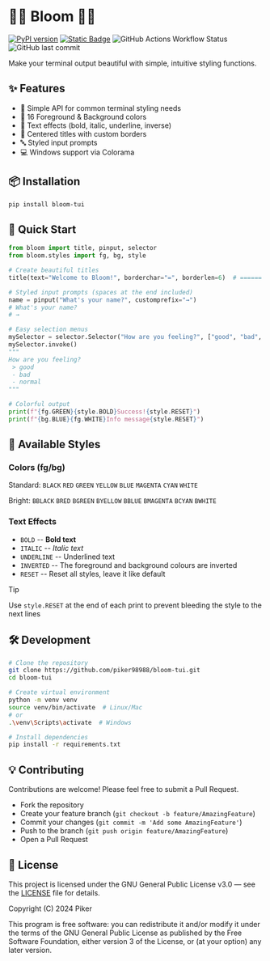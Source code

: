 # 🌸🎨 Bloom 🎨🌸

[![PyPI version](https://badge.fury.io/py/colourup.svg)](https://badge.fury.io/py/colourup)
[![Static Badge](https://img.shields.io/badge/python-%2B3.12-blue?logo=python&logoColor=blue)](https://www.python.org/downloads/)
![GitHub Actions Workflow Status](https://img.shields.io/github/actions/workflow/status/piker98988/colourup/python-package.yml)
![GitHub last commit](https://img.shields.io/github/last-commit/piker98988/colourup)

Make your terminal output beautiful with simple, intuitive styling functions.

## ✨ Features

- 🎯 Simple API for common terminal styling needs
- 🌈 16 Foreground & Background colors
- 💫 Text effects (bold, italic, underline, inverse)
- 📏 Centered titles with custom borders
- 🔤 Styled input prompts
- 💻 Windows support via Colorama

## 📦 Installation

```bash
pip install bloom-tui
```

## 🚀 Quick Start

```python
from bloom import title, pinput, selector
from bloom.styles import fg, bg, style

# Create beautiful titles
title(text="Welcome to Bloom!", borderchar="=", borderlen=6)  # ====== Welcome to Bloom! ======

# Styled input prompts (spaces at the end included)
name = pinput("What's your name?", customprefix="→")
# What's your name?
# → 

# Easy selection menus
mySelector = selector.Selector("How are you feeling?", ["good", "bad", "normal"])
mySelector.invoke()
"""
How are you feeling?
 > good
 - bad
 - normal
"""

# Colorful output
print(f"{fg.GREEN}{style.BOLD}Success!{style.RESET}")
print(f"{bg.BLUE}{fg.WHITE}Info message{style.RESET}")
```

## 🎨 Available Styles

### Colors (fg/bg)
Standard: `BLACK` `RED` `GREEN` `YELLOW` `BLUE` `MAGENTA` `CYAN` `WHITE`

Bright: `BBLACK` `BRED` `BGREEN` `BYELLOW` `BBLUE` `BMAGENTA` `BCYAN` `BWHITE`

### Text Effects
- `BOLD` -- **Bold text**
- `ITALIC` -- *Italic text*
- `UNDERLINE` -- Underlined text
- `INVERTED` -- The foreground and background colours are inverted
- `RESET` -- Reset all styles, leave it like default 

> [!TIP]
> Use `style.RESET` at the end of each print to prevent bleeding the style to the next lines

## 🛠️ Development
```bash
# Clone the repository
git clone https://github.com/piker98988/bloom-tui.git
cd bloom-tui

# Create virtual environment
python -m venv venv
source venv/bin/activate  # Linux/Mac
# or
.\venv\Scripts\activate  # Windows

# Install dependencies
pip install -r requirements.txt
```

## 💡 Contributing
Contributions are welcome! Please feel free to submit a Pull Request.

- Fork the repository
- Create your feature branch (`git checkout -b feature/AmazingFeature`)
- Commit your changes (`git commit -m 'Add some AmazingFeature'`)
- Push to the branch (`git push origin feature/AmazingFeature`)
- Open a Pull Request

## 📄 License

This project is licensed under the GNU General Public License v3.0 — see the [LICENSE](LICENSE) file for details.

Copyright (C) 2024 Piker

This program is free software: you can redistribute it and/or modify
it under the terms of the GNU General Public License as published by
the Free Software Foundation, either version 3 of the License, or
(at your option) any later version.

